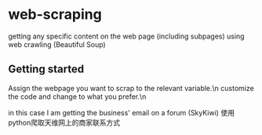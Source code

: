 # web-scraping
getting any specific content on the web page (including subpages) using web crawling (Beautiful Soup)

## Getting started

Assign the webpage you want to scrap to the relevant variable.\n
customize the code and change to what you prefer.\n

in this case I am getting the business' email on a forum (SkyKiwi)
使用python爬取天维网上的商家联系方式
